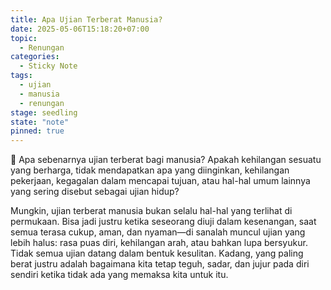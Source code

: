 ```yaml
---
title: Apa Ujian Terberat Manusia?
date: 2025-05-06T15:18:20+07:00
topic:
  - Renungan
categories: 
  - Sticky Note
tags:
  - ujian
  - manusia
  - renungan
stage: seedling
state: "note"
pinned: true
---
```


🤔 Apa sebenarnya ujian terberat bagi manusia? Apakah kehilangan sesuatu yang berharga, tidak mendapatkan apa yang diinginkan, kehilangan pekerjaan, kegagalan dalam mencapai tujuan, atau hal-hal umum lainnya yang sering disebut sebagai ujian hidup?

Mungkin, ujian terberat manusia bukan selalu hal-hal yang terlihat di permukaan. Bisa jadi justru ketika seseorang diuji dalam kesenangan, saat semua terasa cukup, aman, dan nyaman—di sanalah muncul ujian yang lebih halus: rasa puas diri, kehilangan arah, atau bahkan lupa bersyukur. Tidak semua ujian datang dalam bentuk kesulitan. Kadang, yang paling berat justru adalah bagaimana kita tetap teguh, sadar, dan jujur pada diri sendiri ketika tidak ada yang memaksa kita untuk itu.